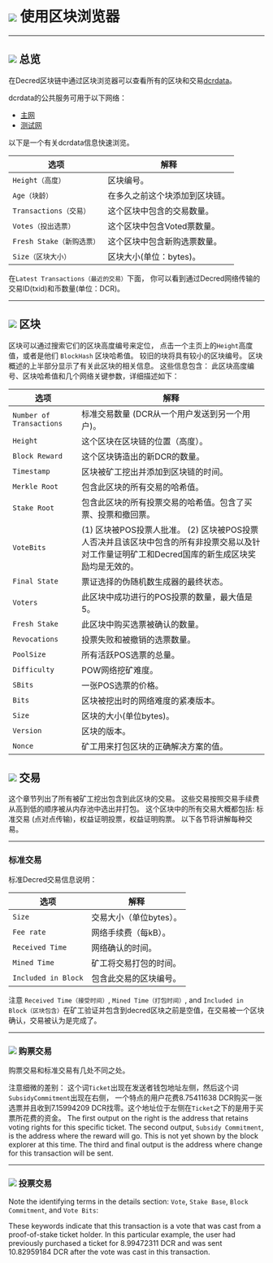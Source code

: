 # <img class="dcr-icon" src="/img/dcr-icons/BlockExplorer.svg" /> 使用区块浏览器

---

## <img class="dcr-icon" src="/img/dcr-icons/Info.svg" /> 总览

在Decred区块链中通过区块浏览器可以查看所有的区块和交易[dcrdata](https://github.com/decred/dcrdata)。

dcrdata的公共服务可用于以下网络：

- [主网](https://dcrdata.decred.org)
- [测试网](https://testnet.decred.org)

以下是一个有关dcrdata信息快速浏览。

选项         | 解释
---            | ---
`Height（高度）`       | 区块编号。
`Age（块龄）`          | 在多久之前这个块添加到区块链。
`Transactions（交易）` | 这个区块中包含的交易数量。
`Votes（投出选票）`        | 这个区块中包含Voted票数量。
`Fresh Stake（新购选票）`  | 这个区块中包含新购选票数量。
`Size（区块大小）`         | 区块大小(单位：bytes)。

在`Latest Transactions（最近的交易）`下面， 你可以看到通过Decred网络传输的交易ID(txid)和币数量(单位：DCR)。

---

## <img class="dcr-icon" src="/img/dcr-icons/Blocks.svg" /> 区块

区块可以通过搜索它们的区块高度编号来定位，
点击一个主页上的`Height`高度值，或者是他们
`BlockHash` 区块哈希值。 较旧的块将具有较小的区块编号。
区块概述的上半部分显示了有关此区块的相关信息。
这些信息包含： 此区块高度编号、区块哈希值和几个网络关键参数，详细描述如下：

选项                   | 解释
---                      | ---
`Number of Transactions` | 标准交易数量 (DCR从一个用户发送到另一个用户)。
`Height`                 | 这个区块在区块链的位置（高度）。
`Block Reward`           | 这个区块铸造出的新DCR的数量。
`Timestamp`              | 区块被矿工挖出并添加到区块链的时间。
`Merkle Root`            | 包含此区块的所有交易的哈希值。
`Stake Root`             | 包含此区块的所有投票交易的哈希值。包含了买票、投票和撤回票。
`VoteBits`               | (1) 区块被POS投票人批准。 (2) 区块被POS投票人否决并且该区块中包含的所有非投票交易以及针对工作量证明矿工和Decred国库的新生成区块奖励均是无效的。
`Final State`            | 票证选择的伪随机数生成器的最终状态。
`Voters`                 | 此区块中成功进行的POS投票的数量，最大值是5。
`Fresh Stake`            | 此区块中购买选票被确认的数量。
`Revocations`            | 投票失败和被撤销的选票数量。
`PoolSize`               | 所有活跃POS选票的总量。
`Difficulty`             | POW网络挖矿难度。
`SBits`                  | 一张POS选票的价格。
`Bits`                   | 区块被挖出时的网络难度的紧凑版本。
`Size`                   | 区块的大小(单位bytes)。
`Version`                | 区块的版本。
`Nonce`                  | 矿工用来打包区块的正确解决方案的值。

## <img class="dcr-icon" src="/img/dcr-icons/Transactions.svg" /> 交易

这个章节列出了所有被矿工挖出包含到此区块的交易。
这些交易按照交易手续费从高到低的顺序被从内存池中选出并打包。
这个区块中的所有交易大概都包括: 标准交易 (点对点传输)，权益证明投票，权益证明购票。
以下各节将讲解每种交易。

---

### 标准交易

标准Decred交易信息说明：

选项              | 解释
---                 | ---
`Size`              | 交易大小（单位bytes）。
`Fee rate`          | 网络手续费（每kB）。
`Received Time`     | 网络确认的时间。
`Mined Time`        | 矿工将交易打包的时间。
`Included in Block` | 包含此交易的区块编号。

注意 `Received Time（接受时间）`, `Mined Time（打包时间）`, and `Included in Block（区块包含）`在矿工验证并包含到decred区块之前是空值，在交易被一个区块确认，交易被认为是完成了。


---

### <img class="dcr-icon" src="/img/dcr-icons/TicketLive.svg" /> 购票交易

购票交易和标准交易有几处不同之处。

注意细微的差别： 这个词`Ticket`出现在发送者钱包地址左侧，然后这个词`SubsidyCommitment`出现在右侧，
一个特点的用户花费8.75411638 DCR购买一张选票并且收到7.15994209 DCR找零。这个地址位于左侧在`Ticket`之下的是用于买票所花费的资金。
The first output on the right is the address that retains
voting rights for this specific ticket. The second output, `Subsidy
Commitment`, is the address where the reward will go. This is not yet
shown by the block explorer at this time. The third and final output
is the address where change for this transaction will be sent.

---

### <img class="dcr-icon" src="/img/dcr-icons/TicketVoted.svg" /> 投票交易

Note the identifying terms in the details section: `Vote`, `Stake
Base`, `Block Commitment`, and `Vote Bits`:

These keywords indicate that this transaction is a vote that was cast
from a proof-of-stake ticket holder. In this particular example, the
user had previously purchased a ticket for 8.99472311 DCR and was
sent 10.82959184 DCR after the vote was cast in this transaction.
